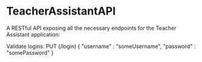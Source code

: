 # TeacherAssistantAPI
A RESTful API exposing all the necessary endpoints for the Teacher Assistant application:

Validate logins: PUT (/login)
{
  "username" : "someUsername",
  "password" : "somePassword"
}

